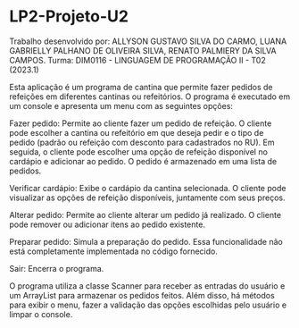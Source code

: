 # LP2-Projeto-U2
Trabalho desenvolvido por: ALLYSON GUSTAVO SILVA DO CARMO, LUANA GABRIELLY PALHANO DE OLIVEIRA SILVA, RENATO PALMIERY DA SILVA CAMPOS.
Turma: DIM0116 - LINGUAGEM DE PROGRAMAÇÃO II - T02 (2023.1)

Esta aplicação é um programa de cantina que permite fazer pedidos de refeições em diferentes cantinas ou refeitórios. O programa é executado em um console e apresenta um menu com as seguintes opções:

Fazer pedido: Permite ao cliente fazer um pedido de refeição. O cliente pode escolher a cantina ou refeitório em que deseja pedir e o tipo de pedido (padrão ou refeição com desconto para cadastrados no RU). Em seguida, o cliente pode escolher uma opção de refeição disponível no cardápio e adicionar ao pedido. O pedido é armazenado em uma lista de pedidos.

Verificar cardápio: Exibe o cardápio da cantina selecionada. O cliente pode visualizar as opções de refeição disponíveis, juntamente com seus preços.

Alterar pedido: Permite ao cliente alterar um pedido já realizado. O cliente pode remover ou adicionar itens ao pedido existente.

Preparar pedido: Simula a preparação do pedido. Essa funcionalidade não está completamente implementada no código fornecido.

Sair: Encerra o programa.

O programa utiliza a classe Scanner para receber as entradas do usuário e um ArrayList para armazenar os pedidos feitos. Além disso, há métodos para exibir o menu, fazer a validação das opções escolhidas pelo usuário e limpar o console.
